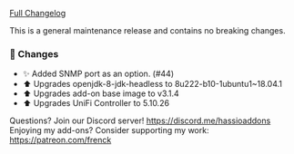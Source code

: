 [Full Changelog][changelog]

This is a general maintenance release and contains no breaking changes.

### :hammer: Changes

- :sparkles: Added SNMP port as an option. (#44)
- :arrow_up: Upgrades openjdk-8-jdk-headless to 8u222-b10-1ubuntu1~18.04.1
- :arrow_up: Upgrades add-on base image to v3.1.4
- :arrow_up: Upgrades UniFi Controller to 5.10.26

[changelog]: https://github.com/hassio-addons/addon-unifi/compare/v0.10.0...v0.11.0

Questions? Join our Discord server! https://discord.me/hassioaddons
Enjoying my add-ons? Consider supporting my work: https://patreon.com/frenck